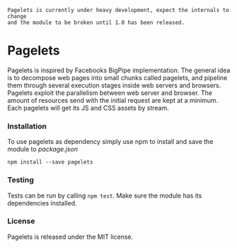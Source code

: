 ```
Pagelets is currently under heavy development, expect the internals to change
and the module to be broken until 1.0 has been released.
```

# Pagelets

Pagelets is inspired by Facebooks BigPipe implementation. The general idea is to
decompose web pages into small chunks called pagelets, and pipeline them through
several execution stages inside web servers and browsers. Pagelets exploit the
parallelism between web server and browser. The amount of resources send with
the initial request are kept at a minimum. Each pagelets will get its JS and CSS
assets by stream.

### Installation

To use pagelets as dependency simply use npm to install and save the module to
*package.json*

```
npm install --save pagelets
```

### Testing

Tests can be run by calling `npm test`. Make sure the module has its
dependencies installed.

### License

Pagelets is released under the MIT license.
